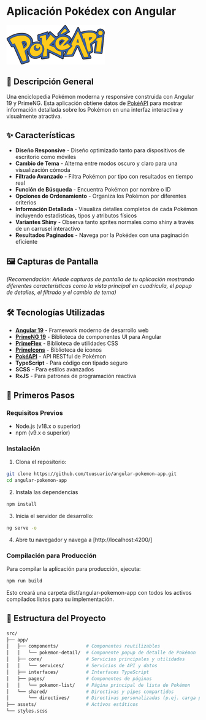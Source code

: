 # Aplicación Pokédex con Angular

![Pokédex](https://raw.githubusercontent.com/PokeAPI/media/master/logo/pokeapi_256.png)

## 📝 Descripción General

Una enciclopedia Pokémon moderna y responsive construida con Angular 19 y PrimeNG. Esta aplicación obtiene datos de [PokéAPI](https://pokeapi.co/) para mostrar información detallada sobre los Pokémon en una interfaz interactiva y visualmente atractiva.

## ✨ Características

- **Diseño Responsive** - Diseño optimizado tanto para dispositivos de escritorio como móviles
- **Cambio de Tema** - Alterna entre modos oscuro y claro para una visualización cómoda
- **Filtrado Avanzado** - Filtra Pokémon por tipo con resultados en tiempo real
- **Función de Búsqueda** - Encuentra Pokémon por nombre o ID
- **Opciones de Ordenamiento** - Organiza los Pokémon por diferentes criterios
- **Información Detallada** - Visualiza detalles completos de cada Pokémon incluyendo estadísticas, tipos y atributos físicos
- **Variantes Shiny** - Observa tanto sprites normales como shiny a través de un carrusel interactivo
- **Resultados Paginados** - Navega por la Pokédex con una paginación eficiente

## 🖼️ Capturas de Pantalla

_(Recomendación: Añade capturas de pantalla de tu aplicación mostrando diferentes características como la vista principal en cuadrícula, el popup de detalles, el filtrado y el cambio de tema)_

## 🛠️ Tecnologías Utilizadas

- **[Angular 19](https://angular.io/)** - Framework moderno de desarrollo web
- **[PrimeNG 19](https://primeng.org/)** - Biblioteca de componentes UI para Angular
- **[PrimeFlex](https://primeflex.org/)** - Biblioteca de utilidades CSS
- **[PrimeIcons](https://primeng.org/icons)** - Biblioteca de iconos
- **[PokéAPI](https://pokeapi.co/)** - API RESTful de Pokémon
- **TypeScript** - Para código con tipado seguro
- **SCSS** - Para estilos avanzados
- **RxJS** - Para patrones de programación reactiva

## 🚀 Primeros Pasos

### Requisitos Previos

- Node.js (v18.x o superior)
- npm (v9.x o superior)

### Instalación

1. Clona el repositorio:

```bash
git clone https://github.com/tuusuario/angular-pokemon-app.git
cd angular-pokemon-app
```
2. Instala las dependencias 

```bash
npm install
```

3. Inicia el servidor de desarrollo:

```bash
ng serve -o
```

4. Abre tu navegador y navega a
[http://localhost:4200/]

### Compilación para Producción
Para compilar la aplicación para producción, ejecuta: 
```bash
npm run build
```

Esto creará una carpeta dist/angular-pokemon-app con todos los activos compilados listos para su implementación.

## 📂 Estructura del Proyecto

```bash
src/
├── app/
│   ├── components/          # Componentes reutilizables
│   │   └── pokemon-detail/  # Componente popup de detalle de Pokémon
│   ├── core/                # Servicios principales y utilidades
│   │   └── services/        # Servicios de API y datos
│   ├── interfaces/          # Interfaces TypeScript
│   ├── pages/               # Componentes de páginas
│   │   └── pokemon-list/    # Página principal de lista de Pokémon
│   └── shared/              # Directivas y pipes compartidos
│       └── directives/      # Directivas personalizadas (p.ej. carga perezosa)
├── assets/                  # Activos estáticos
└── styles.scss    
```